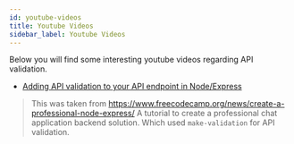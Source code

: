 ```yaml
---
id: youtube-videos
title: Youtube Videos
sidebar_label: Youtube Videos
---
```


Below you will find some interesting youtube videos regarding API validation.

- [Adding API validation to your API endpoint in Node/Express](https://www.youtube.com/watch?v=t-KGXLM0YlE)

> This was taken from
> https://www.freecodecamp.org/news/create-a-professional-node-express/ A
> tutorial to create a professional chat application backend solution. Which
> used `make-validation` for API validation.
